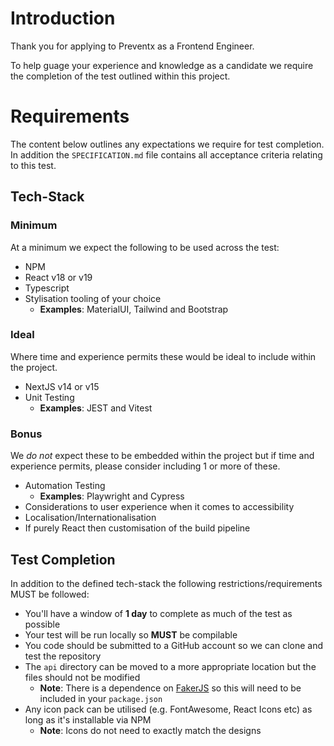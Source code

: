 # Introduction

Thank you for applying to Preventx as a Frontend Engineer.

To help guage your experience and knowledge as a candidate we require the completion of the test outlined within this project.

# Requirements

The content below outlines any expectations we require for test completion. In addition the `SPECIFICATION.md` file contains
all acceptance criteria relating to this test.

## Tech-Stack

### Minimum

At a minimum we expect the following to be used across the test:

- NPM
- React v18 or v19
- Typescript
- Stylisation tooling of your choice
  - **Examples**: MaterialUI, Tailwind and Bootstrap

### Ideal

Where time and experience permits these would be ideal to include within the project.

- NextJS v14 or v15
- Unit Testing
  - **Examples**: JEST and Vitest

### Bonus

We _do not_ expect these to be embedded within the project but if time and experience permits, please consider including 1 or more of these.

- Automation Testing
  - **Examples**: Playwright and Cypress
- Considerations to user experience when it comes to accessibility
- Localisation/Internationalisation
- If purely React then customisation of the build pipeline

## Test Completion

In addition to the defined tech-stack the following restrictions/requirements MUST be followed:

- You'll have a window of **1 day** to complete as much of the test as possible
- Your test will be run locally so **MUST** be compilable
- You code should be submitted to a GitHub account so we can clone and test the repository
- The `api` directory can be moved to a more appropriate location but the files should not be modified
  - **Note**: There is a dependence on [FakerJS](https://www.npmjs.com/package/@faker-js/faker) so this will need to be included in your `package.json`
- Any icon pack can be utilised (e.g. FontAwesome, React Icons etc) as long as it's installable via NPM
  - **Note**: Icons do not need to exactly match the designs
